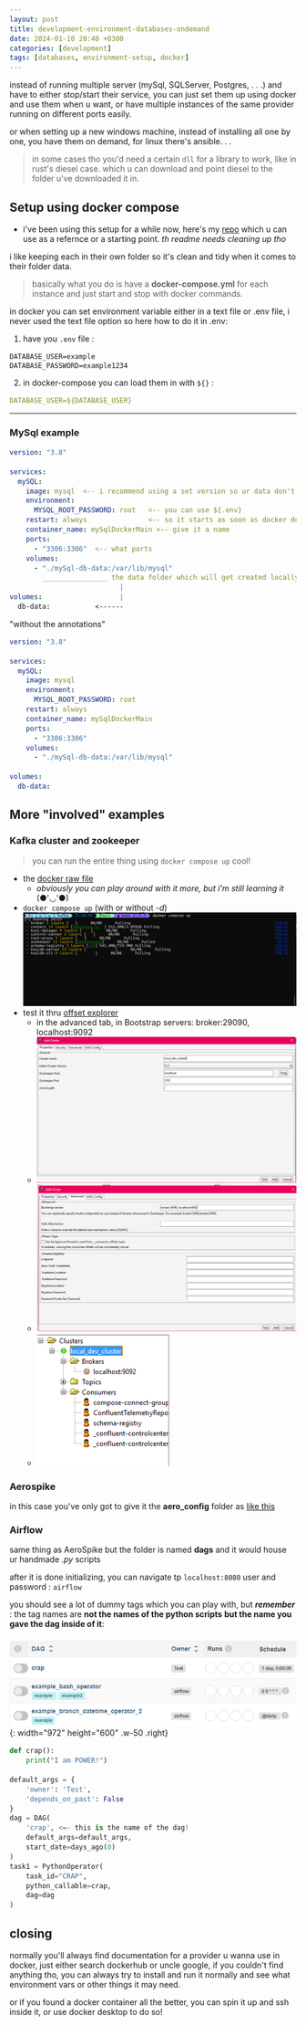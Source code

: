 ```yaml
---
layout: post
title: development-environment-databases-ondemand
date: 2024-01-10 20:40 +0300
categories: [development]
tags: [databases, environment-setup, docker]
---
```


instead of running multiple server (mySql, SQLServer, Postgres, . . .) and have to either stop/start their service, you can just set them up using docker and use them when u want, or have multiple instances of the same provider running on different ports easily.

or when setting up a new windows machine, instead of installing all one by one, you have them on demand, for linux there's ansible. . . 

> in some cases tho you'd need a certain `dll` for a library to work, like in rust's diesel case. which u can download and point diesel to the folder u've downloaded it in. 

## Setup using docker compose

- i've been using this setup for a while now, here's my [repo](https://github.com/CanaanGM/databases-infrastructure) which u can use as a refernce or a starting point. _th readme needs cleaning up tho_

i like keeping each in their own folder so it's clean and tidy when it comes to their folder data.

> basically what you do is have a **docker-compose.yml** for each instance and just start and stop with docker commands.

in docker you can set environment variable either in a text file or .env file, i never used the text file option so here how to do it in .env:

1. have you `.env` file :

```text
DATABASE_USER=example
DATABASE_PASSWORD=example1234
```

2. in docker-compose you can load them in with `${}` :

```yaml
DATABASE_USER=${DATABASE_USER}
```

--- 


### MySql example

```yaml
version: "3.8"

services: 
  mySQL:
    image: mysql  <-- i recommend using a set version so ur data don't get messed with on a new version update
    environment:
      MYSQL_ROOT_PASSWORD: root   <-- you can use ${.env} 
    restart: always               <-- so it starts as soon as docker desktop starts 
    container_name: mySqlDockerMain <-- give it a name
    ports:
      - "3306:3306"  <-- what ports
    volumes: 
      - "./mySql-db-data:/var/lib/mysql"
        ________________ the data folder which will get created locally
                           |
volumes:                   |
  db-data:           <------

```
"without the annotations"
```yaml
version: "3.8"

services: 
  mySQL:
    image: mysql
    environment:
      MYSQL_ROOT_PASSWORD: root
    restart: always
    container_name: mySqlDockerMain
    ports:
      - "3306:3306"
    volumes: 
      - "./mySql-db-data:/var/lib/mysql"

volumes: 
  db-data:
```

## More "involved" examples

### Kafka cluster and zookeeper 
> you can run the entire thing using `docker compose up` cool!
- the [docker raw file](https://raw.githubusercontent.com/CanaanGM/databases-infrastructure/main/kafka/docker-compose.yml)
  - _obviously you can play around with it more, but i'm still learning it_ (●'◡'●) 
- `docker compose up` (with or without _-d_)
![pullit](/assets/images/db-env-setup/DBEnvPullingKafka.png)
- test it thru [offset explorer](https://www.kafkatool.com/download.html)
  - in the advanced tab, in Bootstrap servers: broker:29090, localhost:9092 
  - ![setup-1](/assets/images/db-env-setup/DBEnv-OffsetExplorer.png)
  - ![setup-2](/assets/images/db-env-setup/DBEnv-OffsetExplorer-setup.png)
  - ![setup-3](/assets/images/db-env-setup/DBEnv-OffsetExplorer-setup1.png)

### Aerospike

in this case you've only got to give it the **aero_config** folder as [like this](https://github.com/CanaanGM/databases-infrastructure/tree/main/aerospike)

### Airflow

same thing as AeroSpike but the folder is named **dags** and it would house ur handmade _.py_ scripts

after it is done initializing, you can navigate tp `localhost:8080` user and password : `airflow`

you should see a lot of dummy tags which you can play with, but ***remember*** : the tag names are **not the names of the python scripts** **but the name you gave the dag inside of it**:

![dag](/assets/images/db-env-setup/DBEnv-Airflow-dag.png){: width="972" height="600" .w-50 .right}

```py
def crap():
    print("I am POWER!")

default_args = {
    'owner': 'Test',
    'depends_on_past': False
}
dag = DAG(
    'crap', <=- this is the name of the dag!
    default_args=default_args,
    start_date=days_ago(0)
)
task1 = PythonOperator(
    task_id="CRAP",
    python_callable=crap,
    dag=dag
)
```

## closing

normally you'll always find documentation for a provider u wanna use in docker, just either search dockerhub or uncle google, if you couldn't find anything tho, you can always try to install and run it normally and see what environment vars or other things it may need.

or if you found a docker container all the better, you can spin it up and ssh inside it, or use docker desktop to do so!
